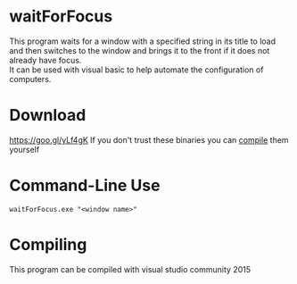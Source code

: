 # waitForFocus
This program waits for a window with a specified string in its title to load and then switches to the window and brings it to the front if it does not already have focus.  
It can be used with visual basic to help automate the configuration of computers.  

# Download
https://goo.gl/yLf4gK
If you don't trust these binaries you can [compile](https://github.com/michardy/waitForFocus/blob/master/README.md#compiling) them yourself

# Command-Line Use
`waitForFocus.exe "<window name>"`

# Compiling
This program can be compiled with visual studio community 2015
